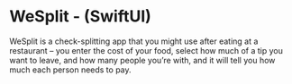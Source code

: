 # WeSplit - (SwiftUI)

WeSplit is a check-splitting app that you might use after eating at a restaurant – you enter the cost of your food, 
select how much of a tip you want to leave, and how many people you’re with, and it will tell you how much each person needs to pay.
